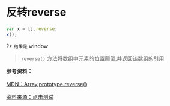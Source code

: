 # 反转reverse

```js
var x = [].reverse;
x();
```

?> `结果是` window

> `reverse()` 方法将数组中元素的位置颠倒,并返回该数组的引用

**参考资料：**

[MDN：Array.prototype.reverse()](https://developer.mozilla.org/zh-CN/docs/Web/JavaScript/Reference/Global_Objects/Array/reverse)

[资料来源：点击测试](http://javascript-puzzlers.herokuapp.com/)